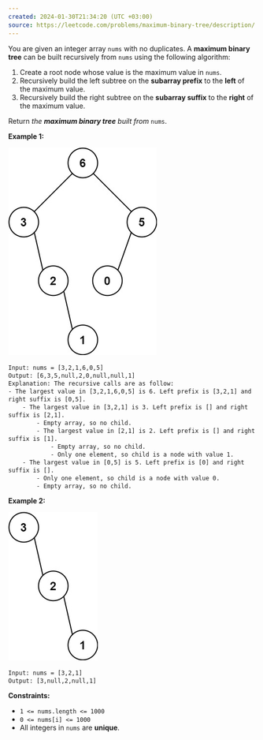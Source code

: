 ```yaml
---
created: 2024-01-30T21:34:20 (UTC +03:00)
source: https://leetcode.com/problems/maximum-binary-tree/description/
---
```

You are given an integer array `nums` with no duplicates. A **maximum binary tree** can be built recursively from `nums` using the following algorithm:

1.  Create a root node whose value is the maximum value in `nums`.
2.  Recursively build the left subtree on the **subarray prefix** to the **left** of the maximum value.
3.  Recursively build the right subtree on the **subarray suffix** to the **right** of the maximum value.

Return _the **maximum binary tree** built from_ `nums`.

**Example 1:**

![img.png](img.png)

```
Input: nums = [3,2,1,6,0,5]
Output: [6,3,5,null,2,0,null,null,1]
Explanation: The recursive calls are as follow:
- The largest value in [3,2,1,6,0,5] is 6. Left prefix is [3,2,1] and right suffix is [0,5].
    - The largest value in [3,2,1] is 3. Left prefix is [] and right suffix is [2,1].
        - Empty array, so no child.
        - The largest value in [2,1] is 2. Left prefix is [] and right suffix is [1].
            - Empty array, so no child.
            - Only one element, so child is a node with value 1.
    - The largest value in [0,5] is 5. Left prefix is [0] and right suffix is [].
        - Only one element, so child is a node with value 0.
        - Empty array, so no child.
```

**Example 2:**

![img_1.png](img_1.png)

```
Input: nums = [3,2,1]
Output: [3,null,2,null,1]
```

**Constraints:**

-   `1 <= nums.length <= 1000`
-   `0 <= nums[i] <= 1000`
-   All integers in `nums` are **unique**.
